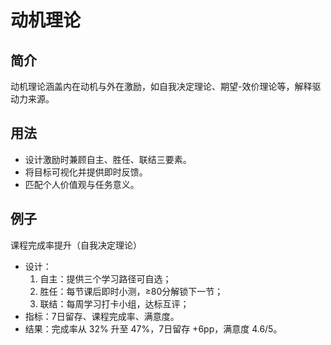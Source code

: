 # 动机理论

## 简介
动机理论涵盖内在动机与外在激励，如自我决定理论、期望-效价理论等，解释驱动力来源。

## 用法
- 设计激励时兼顾自主、胜任、联结三要素。
- 将目标可视化并提供即时反馈。
- 匹配个人价值观与任务意义。

## 例子
课程完成率提升（自我决定理论）

- 设计：
  1) 自主：提供三个学习路径可自选；
  2) 胜任：每节课后即时小测，≥80分解锁下一节；
  3) 联结：每周学习打卡小组，达标互评；
- 指标：7日留存、课程完成率、满意度。
- 结果：完成率从 32% 升至 47%，7日留存 +6pp，满意度 4.6/5。
